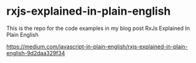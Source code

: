 # rxjs-explained-in-plain-english
This is the repo for the code examples in my blog post RxJs Explained In Plain English

https://medium.com/javascript-in-plain-english/rxjs-explained-in-plain-english-9d2daa329f34
